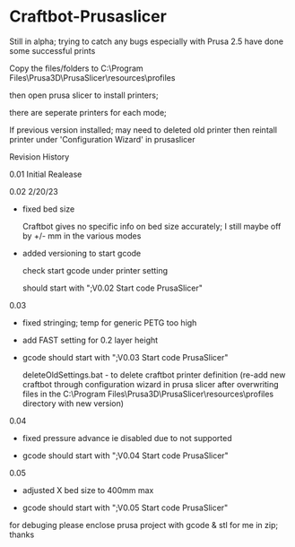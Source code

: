 # Craftbot-Prusaslicer

Still in alpha; trying to catch any bugs especially with Prusa 2.5
have done some successful prints


Copy the files/folders to C:\Program Files\Prusa3D\PrusaSlicer\resources\profiles

then open prusa slicer to install printers;

there are seperate printers for each mode;


If previous version installed; may need to deleted old printer then reintall printer under 'Configuration Wizard' in prusaslicer


Revision History

0.01  Initial Realease

0.02  2/20/23
  - fixed bed size
   
      Craftbot gives no specific info on bed size accurately; I still maybe off by +/- mm in the various modes
      
      
  - added versioning to start gcode
  
      check start gcode under printer setting
      
      should start with ";V0.02 Start code PrusaSlicer"
      
 0.03
  - fixed stringing; temp for generic PETG too high    
	
  - add FAST setting for 0.2 layer height    
  
  - gcode should start with ";V0.03 Start code PrusaSlicer"
    
    
    deleteOldSettings.bat - to delete craftbot printer definition (re-add new craftbot through configuration wizard in prusa slicer after overwriting files in the C:\Program Files\Prusa3D\PrusaSlicer\resources\profiles directory with new version)

0.04

  - fixed pressure advance ie disabled due to not supported    
  
  - gcode should start with ";V0.04 Start code PrusaSlicer"

0.05

  - adjusted X bed size to 400mm max    
  
  - gcode should start with ";V0.05 Start code PrusaSlicer"





for debuging please enclose prusa project with gcode & stl for me in zip;
thanks

